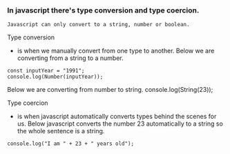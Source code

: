 ### In javascript there's type conversion and type coercion.
    Javascript can only convert to a string, number or boolean.

Type conversion
- is when we manually convert from one type to another.
  Below we are converting from a string to a number.
```
const inputYear = "1991";
console.log(Number(inputYear));
```
  Below we are converting from number to string.
  console.log(String(23));



Type coercion
- is when javascript automatically converts types behind the scenes for us.
  Below javascript converts the number 23 automatically to a string so the whole sentence is a string.
```
console.log("I am " + 23 + " years old");
```